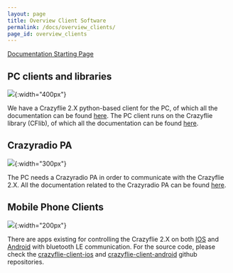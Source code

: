 ```yaml
---
layout: page
title: Overview Client Software
permalink: /docs/overview_clients/
page_id: overview_clients
---
```

[Documentation Starting Page](/docs/)



PC clients and libraries
-----------------------
![](/images/documentation/overview/pc.png){:width="400px"}

We have a Crazyflie 2.X python-based client for the PC, of which all the documentation can be found [here](/docs/crazyflie-clients-python/master/). The PC client runs on the Crazyflie library (CFlib), of which all the documentation can be found [here](/docs/crazyflie-lib-python/master/).

Crazyradio PA
-----------------------
![](/images/documentation/overview/crazyradiopa.png){:width="300px"}

The PC needs a Crazyradio PA in order to communicate with the Crazyflie 2.X. All the documentation related to the Crazyradio PA can be found [here](/docs/crazyradio-firmware/master/).

Mobile Phone Clients
-----------------------
![](/images/documentation/overview/phone.png){:width="200px"}

There are apps existing for controlling the Crazyflie 2.X on both [IOS](https://apps.apple.com/us/app/crazyflie-2-0/id946151480) and [Android](https://play.google.com/store/apps/details?id=se.bitcraze.crazyfliecontrol2) with bluetooth LE communication. For the source code, please check the [crazyflie-client-ios](https://github.com/bitcraze/crazyflie2-ios-client) and [crazyflie-client-android](https://github.com/bitcraze/crazyflie-android-client) github repositories.


